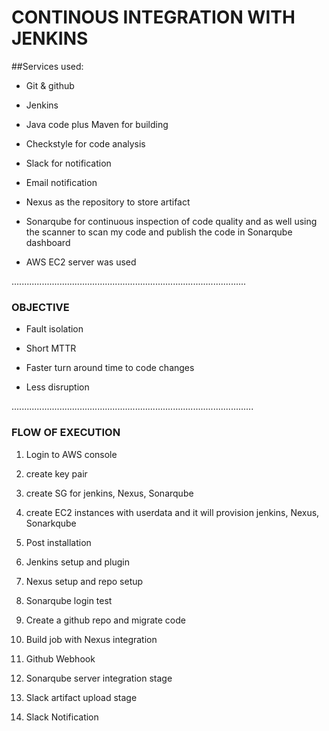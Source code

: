 # CONTINOUS INTEGRATION WITH JENKINS


##Services used:

- Git & github

- Jenkins

- Java code plus Maven for building

- Checkstyle for code analysis

- Slack for notification

- Email notification

- Nexus as the repository to store artifact

- Sonarqube  for continuous inspection of code quality
and as well using the scanner to scan my code and publish the code in Sonarqube dashboard

- AWS EC2 server was used

.............................................................................................

### OBJECTIVE

- Fault isolation

- Short MTTR

- Faster turn around time to code changes

- Less disruption

................................................................................................
### FLOW OF EXECUTION


1. Login to AWS console

2. create key pair

3. create SG for jenkins, Nexus, Sonarqube

4. create EC2 instances with userdata  and it will provision jenkins, Nexus, Sonarkqube

5. Post installation

6. Jenkins setup and plugin

7. Nexus setup and repo setup

8. Sonarqube login test

9. Create a github repo and migrate code

10. Build job with Nexus integration

11. Github Webhook

12. Sonarqube server integration stage

13. Slack artifact upload stage

14. Slack Notification


